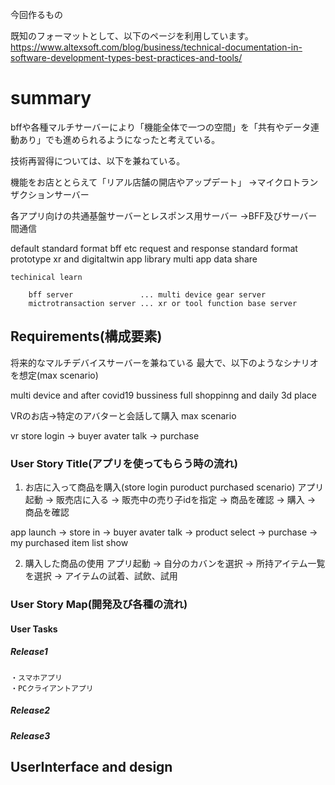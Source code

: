 今回作るもの

既知のフォーマットとして、以下のページを利用しています。
https://www.altexsoft.com/blog/business/technical-documentation-in-software-development-types-best-practices-and-tools/

# summary

bffや各種マルチサーバーにより「機能全体で一つの空間」を「共有やデータ連動あり」でも進められるようになったと考えている。

技術再習得については、以下を兼ねている。

機能をお店ととらえて「リアル店舗の開店やアップデート」
→マイクロトランザクションサーバー

各アプリ向けの共通基盤サーバーとレスポンス用サーバー
→BFF及びサーバー間通信


default standard format 
    bff etc request and response standard format prototype 
        xr and digitaltwin app library
        multi app data share 

    techinical learn

        bff server               ... multi device gear server
        mictrotransaction server ... xr or tool function base server

## Requirements(構成要素)

将来的なマルチデバイスサーバーを兼ねている
最大で、以下のようなシナリオを想定(max scenario)

multi device and after covid19 bussiness full
shoppinng and daily 3d place

VRのお店→特定のアバターと会話して購入
max scenario

vr store login → buyer avater talk → purchase

### User Story Title(アプリを使ってもらう時の流れ)

1. お店に入って商品を購入(store login puroduct purchased scenario)
アプリ起動 → 販売店に入る → 販売中の売り子idを指定 → 商品を確認 → 購入 → 商品を確認

app launch → store in → buyer avater talk → product select → purchase → my purchased item list show

2.  購入した商品の使用
アプリ起動 → 自分のカバンを選択 → 所持アイテム一覧を選択 → アイテムの試着、試飲、試用


### User Story Map(開発及び各種の流れ)

#### User Tasks 


##### Release1
    ・スマホアプリ
    ・PCクライアントアプリ


##### Release2



##### Release3



## UserInterface and design


　